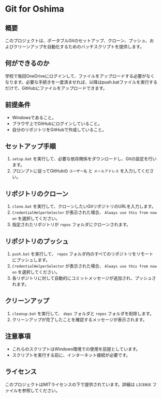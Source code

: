 # Git for Oshima

## 概要
このプロジェクトは、ポータブルGitのセットアップ、クローン、プッシュ、およびクリーンアップを自動化するためのバッチスクリプトを提供します。

## 何ができるのか
学校で毎回OneDriveにログインして、ファイルをアップロードする必要がなくなります。必要な手続きを一度済ませれば、以降はpush.batファイルを実行するだけで、GitHubにファイルをアップロードできます。

## 前提条件
- Windowsであること。
- ブラウザ上でGitHubにログインしていること。
- 自分のリポジトリをGitHubで作成していること。

## セットアップ手順
1. `setup.bat` を実行して、必要な依存関係をダウンロードし、Gitの設定を行います。
2. プロンプトに従ってGitHubの `ユーザー名` と `メールアドレス` を入力してください。

## リポジトリのクローン
1. `clone.bat` を実行して、クローンしたいGitリポジトリのURLを入力します。
2. `CredentialHelperSelector` が表示された場合、 `Always use this from now on` を選択してください。
3. 指定されたリポジトリが `repos` フォルダにクローンされます。

## リポジトリのプッシュ
1. `push.bat` を実行して、 `repos` フォルダ内のすべてのリポジトリをリモートにプッシュします。
2. `CredentialHelperSelector` が表示された場合、 `Always use this from now on` を選択してください。
3. 各リポジトリに対して自動的にコミットメッセージが追加され、プッシュされます。

## クリーンアップ
1. `cleanup.bat` を実行して、 `deps` フォルダと `repos` フォルダを削除します。
2. クリーンアップが完了したことを確認するメッセージが表示されます。

## 注意事項
- これらのスクリプトはWindows環境での使用を前提としています。
- スクリプトを実行する前に、インターネット接続が必要です。

## ライセンス
このプロジェクトはMITライセンスの下で提供されています。詳細は `LICENSE` ファイルを参照してください。